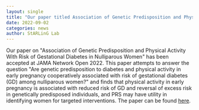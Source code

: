 ```yaml
---
layout: single
title: "Our paper titled Association of Genetic Predisposition and Physical Activity With Risk of Gestational Diabetes in Nulliparous Women has been accepted at JAMA Network Open 2022"
date: 2022-09-02
categories: news
author: StARLinG Lab
---
```



Our paper on "Association of Genetic Predisposition and Physical Activity With Risk of Gestational Diabetes in Nulliparous Women" has been accepted at JAMA Network Open 2022. This paper attempts to answer the question "Are genetic predisposition to diabetes and physical activity in early pregnancy cooperatively associated with risk of gestational diabetes (GD) among nulliparous women?" and finds that physical activity in early pregnancy is associated with reduced risk of GD and reversal of excess risk in genetically predisposed individuals, and PRS may have utility in identifying women for targeted interventions. The paper can be found [here](https://jamanetwork.com/journals/jamanetworkopen/fullarticle/2795756?guestAccessKey=08331c17-16bf-4c15-9ac6-e8c71bc27550&utm_source=jps&utm_medium=email&utm_campaign=author_alert-jamanetwork&utm_content=author-author_engagement&utm_term=1m).